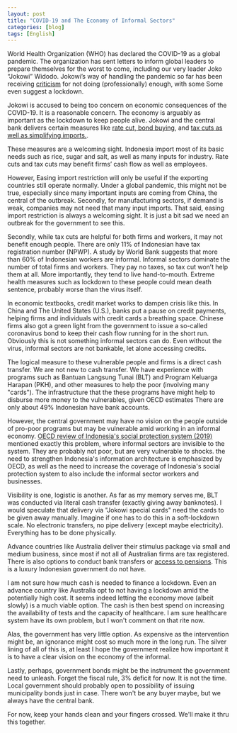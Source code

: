 ```yaml
---
layout: post
title: "COVID-19 and The Economy of Informal Sectors"
categories: [blog]
tags: [English]
---
```


World Health Organization (WHO) has declared the COVID-19 as a global pandemic. The organization has sent letters to inform global leaders to prepare themselves for the worst to come, including our very leader Joko “Jokowi” Widodo. Jokowi’s way of handling the pandemic so far has been receiving [criticism](https://www.thejakartapost.com/academia/2020/03/13/covid-19-communication-president-jokowi-you-need-professional-help.html) for not doing (professionally) enough, with some Some even suggest a lockdown.

Jokowi is accused to being too concern on economic consequences of the COVID-19. It is a reasonable concern. The economy is arguably as important as the lockdown to keep people alive. Jokowi and the central bank delivers certain measures like [rate cut, bond buying](https://ekonomi.bisnis.com/read/20200302/9/1207956/pemerintah-bi-dan-ojk-bergandeng-tangan-atasi-krisis-virus-corona), and [tax cuts as well as simplifying imports.](https://www.hukumonline.com/berita/baca/lt5e6bd744c6f55/ini-rangkaian-stimulus-ekonomi-kedua-untuk-menangani-dampak-virus-corona).

These measures are a welcoming sight. Indonesia import most of its basic needs such as rice, sugar and salt, as well as many inputs for industry. Rate cuts and tax cuts may benefit firms’ cash flow as well as employees.

However, Easing import restriction will only be useful if the exporting countries still operate normally. Under a global pandemic, this might not be true, especially since many important inputs are coming from China, the central of the outbreak. Secondly, for manufacturing sectors, if demand is weak, companies may not need that many input imports. That said, easing import restriction is always a welcoming sight. It is just a bit sad we need an outbreak for the government to see this.

Secondly, while tax cuts are helpful for both firms and workers, it may not benefit enough people. There are only 11% of Indonesian have tax registration number (NPWP). A study by World Bank suggests that more than 60% of Indonesian workers are informal. Informal sectors dominate the number of total firms and workers. They pay no taxes, so tax cut won’t help them at all. More importantly, they tend to live hand-to-mouth. Extreme health measures such as lockdown to these people could mean death sentence, probably worse than the virus itself.

In economic textbooks, credit market works to dampen crisis like this. In China and The United States (U.S.), banks put a pause on credit payments, helping firms and individuals with credit cards a breathing space. Chinese firms also got a green light from the government to issue a so-called coronavirus bond to keep their cash flow running for in the short run. Obviously this is not something informal sectors can do. Even without the virus, informal sectors are not bankable, let alone accessing credits.

The logical measure to these vulnerable people and firms is a direct cash transfer. We are not new to cash transfer. We have experience with programs such as Bantuan Langsung Tunai (BLT) and Program Keluarga Harapan (PKH), and other measures to help the poor (involving many "cards"). The infrastructure that the these programs have might help to disburse more money to the vulnerables, given OECD estimates There are only about 49% Indonesian have bank accounts.

However, the central government may have no vision on the people outside of pro-poor programs but may be vulnerable amid working in an informal economy. [OECD review of Indonesia's social protection system (2019)](https://www.oecd-ilibrary.org/sites/b180addf-en/index.html?itemId=/content/component/b180addf-en) mentioned exactly this problem, where informal sectors are invisible to the system. They are probably not poor, but are very vulnerable to shocks. the need to strengthen Indonesia's information architecture is emphasized by OECD, as well as the need to increase the coverage of Indonesia's social protection system to also include the informal sector workers and businesses.

Visibility is one, logistic is another. As far as my memory serves me, BLT was conducted via literal cash transfer (exactly giving away banknotes). I would speculate that delivery via "Jokowi special cards" need the cards to be given away manually. Imagine if one has to do this in a soft-lockdown scale. No electronic transfers, no pipe delivery (except maybe electricity). Everything has to be done physically.

Advance countries like Australia deliver their stimulus package via small and medium business, since most if not all of Australian firms are tax registered. There is also options to conduct bank transfers or [access to pensions](https://amp.theguardian.com/business/2020/mar/22/scott-morrison-to-announce-66bn-stimulus-including-income-support-for-workers). This is a luxury Indonesian government do not have.

I am not sure how much cash is needed to finance a lockdown. Even an advance country like Australia opt to not having a lockdown amid the potentially high cost. It seems indeed letting the economy move (albeit slowly) is a much viable option. The cash is then best spend on increasing the availability of tests and the capacity of healthcare. I am sure healthcare system have its own problem, but I won't comment on that rite now.

Alas, the government has very little option. As expensive as the intervention might be, an ignorance might cost so much more in the long run. The silver lining of all of this is, at least I hope the government realize how important it is to have a clear vision on the economy of the informal.

Lastly, perhaps, government bonds might be the instrument the government need to unleash. Forget the fiscal rule, 3% deficit for now. It is not the time. Local government should probably open to possibility of issuing municipality bonds just in case. There won't be any buyer maybe, but we always have the central bank.

For now, keep your hands clean and your fingers crossed. We'll make it thru this together.

